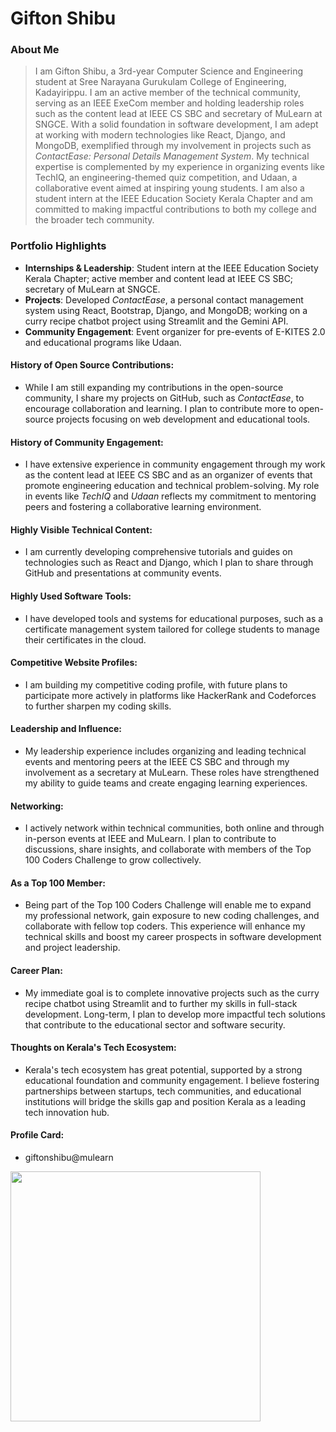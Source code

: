# Gifton Shibu

### About Me
> I am Gifton Shibu, a 3rd-year Computer Science and Engineering student at Sree Narayana Gurukulam College of Engineering, Kadayirippu. I am an active member of the technical community, serving as an IEEE ExeCom member and holding leadership roles such as the content lead at IEEE CS SBC and secretary of MuLearn at SNGCE. With a solid foundation in software development, I am adept at working with modern technologies like React, Django, and MongoDB, exemplified through my involvement in projects such as *ContactEase: Personal Details Management System*. My technical expertise is complemented by my experience in organizing events like TechIQ, an engineering-themed quiz competition, and Udaan, a collaborative event aimed at inspiring young students. I am also a student intern at the IEEE Education Society Kerala Chapter and am committed to making impactful contributions to both my college and the broader tech community.

### Portfolio Highlights
- **Internships & Leadership**: Student intern at the IEEE Education Society Kerala Chapter; active member and content lead at IEEE CS SBC; secretary of MuLearn at SNGCE.
- **Projects**: Developed *ContactEase*, a personal contact management system using React, Bootstrap, Django, and MongoDB; working on a curry recipe chatbot project using Streamlit and the Gemini API.
- **Community Engagement**: Event organizer for pre-events of E-KITES 2.0 and educational programs like Udaan.

#### History of Open Source Contributions:
- While I am still expanding my contributions in the open-source community, I share my projects on GitHub, such as *ContactEase*, to encourage collaboration and learning. I plan to contribute more to open-source projects focusing on web development and educational tools.

#### History of Community Engagement:
- I have extensive experience in community engagement through my work as the content lead at IEEE CS SBC and as an organizer of events that promote engineering education and technical problem-solving. My role in events like *TechIQ* and *Udaan* reflects my commitment to mentoring peers and fostering a collaborative learning environment.

#### Highly Visible Technical Content:
- I am currently developing comprehensive tutorials and guides on technologies such as React and Django, which I plan to share through GitHub and presentations at community events.

#### Highly Used Software Tools:
- I have developed tools and systems for educational purposes, such as a certificate management system tailored for college students to manage their certificates in the cloud.

#### Competitive Website Profiles:
- I am building my competitive coding profile, with future plans to participate more actively in platforms like HackerRank and Codeforces to further sharpen my coding skills.

#### Leadership and Influence:
- My leadership experience includes organizing and leading technical events and mentoring peers at the IEEE CS SBC and through my involvement as a secretary at MuLearn. These roles have strengthened my ability to guide teams and create engaging learning experiences.

#### Networking:
- I actively network within technical communities, both online and through in-person events at IEEE and MuLearn. I plan to contribute to discussions, share insights, and collaborate with members of the Top 100 Coders Challenge to grow collectively.

#### As a Top 100 Member:
- Being part of the Top 100 Coders Challenge will enable me to expand my professional network, gain exposure to new coding challenges, and collaborate with fellow top coders. This experience will enhance my technical skills and boost my career prospects in software development and project leadership.

#### Career Plan:
- My immediate goal is to complete innovative projects such as the curry recipe chatbot using Streamlit and to further my skills in full-stack development. Long-term, I plan to develop more impactful tech solutions that contribute to the educational sector and software security.

#### Thoughts on Kerala's Tech Ecosystem:
- Kerala's tech ecosystem has great potential, supported by a strong educational foundation and community engagement. I believe fostering partnerships between startups, tech communities, and educational institutions will bridge the skills gap and position Kerala as a leading tech innovation hub.

#### Profile Card:
- giftonshibu@mulearn




<img
    src="https://mulearn.org/embed/rank/giftonshibu@mulearn"
    width="400px">
</img>
